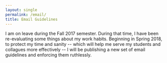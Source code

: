 ```yaml
---
layout: single
permalink: /email/
title: Email Guidelines
---
```

I am on leave during the Fall 2017 semester. During that time, I have been re-evaluating some things about my work habits. Beginning in Spring 2018, to protect my time and sanity -- which will help me serve my students and collagues more effectively -- I will be publishing a new set of email guidelines and enforcing them ruthlessly.





